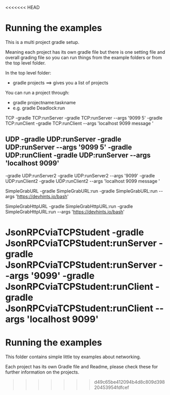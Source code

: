 <<<<<<< HEAD
# Running the examples #
This is a multi project gradle setup. 

Meaning each project has its own gradle file but there is one setting file and overall grading file so you can run things from the example folders or from the top level folder. 

In the top level folder: 
 - gradle projects
 ==> gives you a list of projects

You can run a project through:
 - gradle projectname:taskname
 - e.g. gradle Deadlock:run

TCP
  -gradle TCP:runServer
    -gradle TCP:runServer --args '9099 5'
  -gradle TCP:runClient
    -gradle TCP:runClient  --args 'localhost 9099 message '

UDP
  -gradle UDP:runServer
    -gradle UDP:runServer --args '9099 5'
  -gradle UDP:runClient
    -gradle UDP:runServer --args 'localhost 9099'
  - 
  -gradle UDP:runServer2
    -gradle UDP:runServer2 --args '9099'
  -gradle UDP:runClient2
    -gradle UDP:runClient2  --args 'localhost 9099 message '

SimpleGrabURL
  -gradle SimpleGrabURL:run
    -gradle SimpleGrabURL:run --args 'https://devhints.io/bash'

SimpleGrabHttpURL
  -gradle SimpleGrabHttpURL:run
    -gradle SimpleGrabHttpURL:run --args 'https://devhints.io/bash'

JsonRPCviaTCPStudent
  -gradle JsonRPCviaTCPStudent:runServer
    -gradle JsonRPCviaTCPStudent:runServer --args '9099'
  -gradle JsonRPCviaTCPStudent:runClient
    -gradle JsonRPCviaTCPStudent:runClient --args 'localhost 9099'
=======
# Running the examples #
This folder contains simple little toy examples about networking. 

Each project has its own Gradle file and Readme, please check these for further information on the projects. 
>>>>>>> d49c65be412094b4d8c809d39820453954fdfcef
